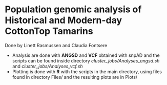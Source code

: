 # Population genomic analysis of Historical and Modern-day CottonTop Tamarins
Done by Linett Rasmussen and Claudia Fontsere

- Analysis are done with **ANGSD** and **VCF** obtained with snpAD and the scripts can be found inside directory *cluster_jobs/Analyses_angsd.sh* and *cluster_jobs/Analyses_vcf.sh* 
- Plotting is done with **R** with the scripts in the main directory, using files found in directory Files/ and the resulting plots are in Plots/

